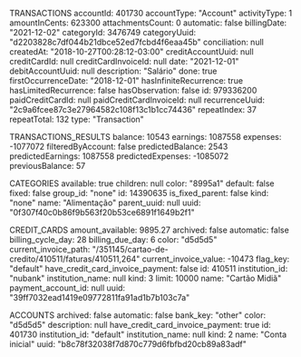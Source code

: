 TRANSACTIONS
accountId: 401730
accountType: "Account"
activityType: 1
amountInCents: 623300
attachmentsCount: 0
automatic: false
billingDate: "2021-12-02"
categoryId: 3476749
categoryUuid: "d2203828c7df044b21dbce52ed7fcbd4f6eaa45b"
conciliation: null
createdAt: "2018-10-27T00:28:12-03:00"
creditAccountUuid: null
creditCardId: null
creditCardInvoiceId: null
date: "2021-12-01"
debitAccountUuid: null
description: "Salário"
done: true
firstOccurrenceDate: "2018-12-01"
hasInfiniteRecurrence: true
hasLimitedRecurrence: false
hasObservation: false
id: 979336200
paidCreditCardId: null
paidCreditCardInvoiceId: null
recurrenceUuid: "2c9a6fcee87c3e27964582c108f13c1b1cc74436"
repeatIndex: 37
repeatTotal: 132
type: "Transaction"

TRANSACTIONS_RESULTS
balance: 10543
earnings: 1087558
expenses: -1077072
filteredByAccount: false
predictedBalance: 2543
predictedEarnings: 1087558
predictedExpenses: -1085072
previousBalance: 57

CATEGORIES
available: true
children: null
color: "8995a1"
default: false
fixed: false
group_id: "none"
id: 14390635
is_fixed_parent: false
kind: "none"
name: "Alimentação"
parent_uuid: null
uuid: "0f307f40c0b86f9b563f20b53ce6891f1649b2f1"

CREDIT_CARDS
amount_available: 9895.27
archived: false
automatic: false
billing_cycle_day: 28
billing_due_day: 6
color: "d5d5d5"
current_invoice_path: "/351145/cartao-de-credito/410511/faturas/410511,264"
current_invoice_value: -10473
flag_key: "default"
have_credit_card_invoice_payment: false
id: 410511
institution_id: "nubank"
institution_name: null
kind: 3
limit: 10000
name: "Cartão Midiã"
payment_account_id: null
uuid: "39ff7032ead1419e09772811fa91ad1b7b103c7a"

ACCOUNTS
archived: false
automatic: false
bank_key: "other"
color: "d5d5d5"
description: null
have_credit_card_invoice_payment: true
id: 401730
institution_id: "default"
institution_name: null
kind: 2
name: "Conta inicial"
uuid: "b8c78f32038f7d870c779d6fbfbd20cb89a83adf"